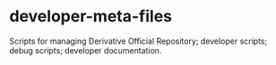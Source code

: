 developer-meta-files
===========================

Scripts for managing Derivative Official Repository; developer scripts; debug scripts; developer documentation.
